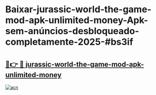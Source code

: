 # Baixar-jurassic-world-the-game-mod-apk-unlimited-money-Apk-sem-anúncios-desbloqueado-completamente-2025-#bs3if

# <h2><a href="https://ainizakaria.my?title=jurassic-world-the-game-mod-apk-unlimited-money&ref=24M">🔗👉 🔴 jurassic-world-the-game-mod-apk-unlimited-money</a></h2>

[![acn](https://github.com/user-attachments/assets/0f9c940e-d8b0-45ae-aac7-cd30a18b3e1c)](https://ainizakaria.my?title=jurassic-world-the-game-mod-apk-unlimited-money&ref=24M)

